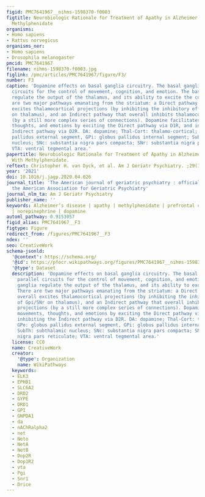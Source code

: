 ```yaml
---
figid: PMC7641967__nihms-1598370-f0003
figtitle: Neurobiologic Rationale for Treatment of Apathy in Alzheimer’s Disease With
  Methylphenidate
organisms:
- Homo sapiens
- Rattus norvegicus
organisms_ner:
- Homo sapiens
- Drosophila melanogaster
pmcid: PMC7641967
filename: nihms-1598370-f0003.jpg
figlink: /pmc/articles/PMC7641967/figure/F3/
number: F3
caption: 'Dopamine effects on basal ganglia circuitry. The basal ganglia have parallel
  circuits for the control of movement, cognition, and emotion. The basal ganglia
  regulate the output of the thalamus, and its ability to excite the cortex. There
  are two major pathways emanating from the striatum: a Direct pathway that overall
  excites thalamocortical projections (by inhibiting the inhibitory effects of Gpi/SNr
  on thalamus), and an Indirect pathway that overall inhibits thalamocortical projections
  (by a still more complex series of connections). Dopamine facilitates movements,
  thoughts, and emotions by exciting the Direct pathway via D1R, and inhibiting the
  Indirect pathway via D2R. DA: dopamine; Thal-Cort: thalamo-cortical; GPe: globus
  pallidus external segment, GPi: globus pallidus internal segment; SubTh: subthalamic
  nucleus; SNc: substantia nigra pars compacta; SNr: substantia nigra pars reticulate;
  VTA: ventral tegmental area.'
papertitle: Neurobiologic Rationale for Treatment of Apathy in Alzheimer’s Disease
  With Methylphenidate.
reftext: Christopher H. van Dyck, et al. Am J Geriatr Psychiatry. ;29(1):51-62.
year: '2021'
doi: 10.1016/j.jagp.2020.04.026
journal_title: 'The American journal of geriatric psychiatry : official journal of
  the American Association for Geriatric Psychiatry'
journal_nlm_ta: Am J Geriatr Psychiatry
publisher_name: ''
keywords: Alzheimer’s disease | apathy | methylphenidate | prefrontal cortex | catecholamines
  | norepinephrine | dopamine
automl_pathway: 0.9153057
figid_alias: PMC7641967__F3
figtype: Figure
redirect_from: /figures/PMC7641967__F3
ndex: ''
seo: CreativeWork
schema-jsonld:
  '@context': https://schema.org/
  '@id': https://pfocr.wikipathways.org/figures/PMC7641967__nihms-1598370-f0003.html
  '@type': Dataset
  description: 'Dopamine effects on basal ganglia circuitry. The basal ganglia have
    parallel circuits for the control of movement, cognition, and emotion. The basal
    ganglia regulate the output of the thalamus, and its ability to excite the cortex.
    There are two major pathways emanating from the striatum: a Direct pathway that
    overall excites thalamocortical projections (by inhibiting the inhibitory effects
    of Gpi/SNr on thalamus), and an Indirect pathway that overall inhibits thalamocortical
    projections (by a still more complex series of connections). Dopamine facilitates
    movements, thoughts, and emotions by exciting the Direct pathway via D1R, and
    inhibiting the Indirect pathway via D2R. DA: dopamine; Thal-Cort: thalamo-cortical;
    GPe: globus pallidus external segment, GPi: globus pallidus internal segment;
    SubTh: subthalamic nucleus; SNc: substantia nigra pars compacta; SNr: substantia
    nigra pars reticulate; VTA: ventral tegmental area.'
  license: CC0
  name: CreativeWork
  creator:
    '@type': Organization
    name: WikiPathways
  keywords:
  - ELK3
  - EPHB1
  - SLC6A2
  - DRD2
  - GYPE
  - DRD1
  - GPI
  - GNPDA1
  - da
  - nAChRalpha2
  - net
  - Neto
  - NetA
  - NetB
  - Dop2R
  - Dop1R2
  - vta
  - Pgi
  - Snr1
  - Drice
---
```

